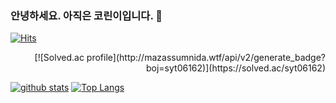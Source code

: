 ### 안녕하세요. 아직은 코린이입니다. 👋
[![Hits](https://hits.seeyoufarm.com/api/count/incr/badge.svg?url=https%3A%2F%2Fgithub.com%2Fsyt06162)](https://github.com/syt06162)
<div align="right"> [![Solved.ac profile](http://mazassumnida.wtf/api/v2/generate_badge?boj=syt06162)](https://solved.ac/syt06162) </div>

<!--

**syt06162/syt06162** is a ✨ _special_ ✨ repository because its `README.md` (this file) appears on your GitHub profile.

Here are some ideas to get you started:

- 🔭 I’m currently working on ...
- 🌱 I’m currently learning ...
- 👯 I’m looking to collaborate on ...
- 🤔 I’m looking for help with ...
- 💬 Ask me about ...
- 📫 How to reach me: ...
- 😄 Pronouns: ...
- ⚡ Fun fact: ...
-->

[![github stats](https://github-readme-stats.vercel.app/api?username=syt06162&show_icons=true&hide_border=true)](https://github.com/syt06162)
[![Top Langs](https://github-readme-stats.vercel.app/api/top-langs/?username=syt06162&layout=compact)](https://github.com/syt06162)
